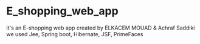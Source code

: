 # E_shopping_web_app
it's an E-shopping web app created by ELKACEM MOUAD & Achraf Saddiki
we used Jee, Spring boot, Hibernate, JSF, PrimeFaces 

